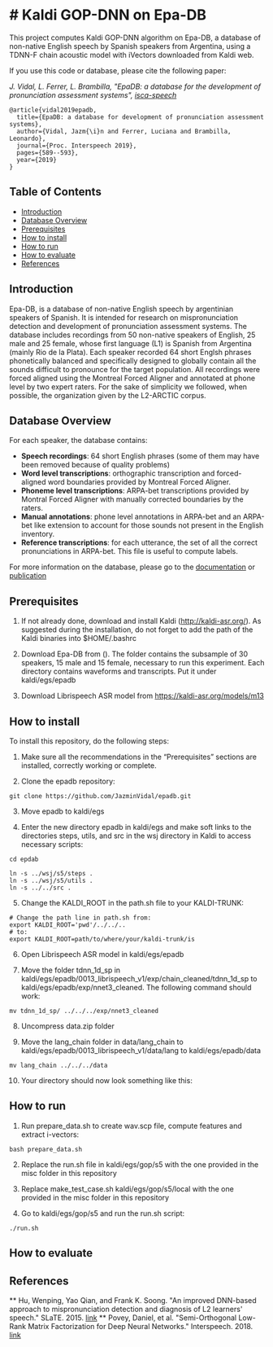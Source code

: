 # # Kaldi GOP-DNN on Epa-DB


This project computes Kaldi GOP-DNN algorithm on Epa-DB, a database of non-native English speech by Spanish speakers from Argentina, using a TDNN-F chain acoustic model with iVectors downloaded from Kaldi web.

If you use this code or database, please cite the following paper:

*J. Vidal, L. Ferrer, L. Brambilla, "EpaDB: a database for the development of pronunciation assessment systems", [isca-speech](https://www.isca-speech.org/archive/Interspeech_2019/abstracts/1839.html)*

```
@article{vidal2019epadb,
  title={EpaDB: a database for development of pronunciation assessment systems},
  author={Vidal, Jazm{\i}n and Ferrer, Luciana and Brambilla, Leonardo},
  journal={Proc. Interspeech 2019},
  pages={589--593},
  year={2019}
}
```


## Table of Contents
* [Introduction](#introduction)
* [Database Overview](#Database-overview)
* [Prerequisites](#prerequisites)
* [How to install](#how-to-install)
* [How to run](#how-to-run)
* [How to evaluate](#how-to-evaluate)
* [References](#references)


## Introduction
Epa-DB, is a database of non-native English speech by argentinian speakers of Spanish. It is intended for research on mispronunciation detection
and development of pronunciation assessment systems.
The database includes recordings from 50 non-native speakers of English, 25 male and 25 female, whose first language (L1) is Spanish from Argentina (mainly Rio de la Plata).
Each speaker recorded 64 short Englsh phrases phonetically balanced and specifically designed to globally contain all the sounds difficult to pronounce for the target population.
All recordings were forced aligned using the Montreal Forced Aligner and annotated at phone level by two expert raters.
For the sake of simplicity we followed, when possible, the organization given by the L2-ARCTIC corpus.

## Database Overview
For each speaker, the database contains:

* **Speech recordings**: 64 short English phrases (some of them may have been removed because of quality problems)
* **Word level transcriptions**: orthographic transcription and forced-aligned word boundaries provided by Montreal Forced Aligner.
* **Phoneme level transcriptions**: ARPA-bet transcriptions provided by Montral Forced Aligner with manually corrected boundaries by the raters.
* **Manual annotations**: phone level annotations in ARPA-bet and an ARPA-bet like extension to account for those sounds not present in the English inventory.
* **Reference transcriptions**: for each utterance, the set of all the correct pronunciations in ARPA-bet. This file is useful to compute labels.

For more information on the database, please go to the [documentation](https:) or [publication](https://www.isca-speech.org/archive/Interspeech_2019/abstracts/1839.html)

## Prerequisites
1. If not already done, download and install Kaldi (http://kaldi-asr.org/).
As suggested during the installation, do not forget to add the path of the Kaldi binaries into $HOME/.bashrc

2. Download Epa-DB from (). The folder contains the subsample of 30 speakers, 15 male and 15 female, necessary to run this experiment. Each directory contains waveforms and transcripts. Put it under kaldi/egs/epadb

3. Download Librispeech ASR model from https://kaldi-asr.org/models/m13


## How to install
To install this repository, do the following steps:

1. Make sure all the recommendations in the “Prerequisites” sections are installed, correctly working or complete.

2. Clone the epadb repository:
```
git clone https://github.com/JazminVidal/epadb.git
```
3. Move epadb to kaldi/egs

4. Enter the new directory epadb in kaldi/egs and make soft links to the directories steps, utils, and src
in the wsj directory in Kaldi to access necessary scripts:

```
cd epdab

ln -s ../wsj/s5/steps .
ln -s ../wsj/s5/utils .
ln -s ../../src .

```

5. Change the KALDI_ROOT in the path.sh file to your KALDI-TRUNK:

```
# Change the path line in path.sh from:
export KALDI_ROOT='pwd'/../../..
# to:
export KALDI_ROOT=path/to/where/your/kaldi-trunk/is

```

6. Open Librispeech ASR model in kaldi/egs/epadb

7. Move the folder tdnn_1d_sp in kaldi/egs/epadb/0013_librispeech_v1/exp/chain_cleaned/tdnn_1d_sp to kaldi/egs/epadb/exp/nnet3_cleaned. The following command should work:

```
mv tdnn_1d_sp/ ../../../exp/nnet3_cleaned
```
8. Uncompress data.zip folder 

9. Move the lang_chain folder in data/lang_chain to kaldi/egs/epadb/0013_librispeech_v1/data/lang to kaldi/egs/epadb/data

```
mv lang_chain ../../../data
```


10. Your directory should now look something like this:



## How to run

1. Run prepare_data.sh to create wav.scp file, compute features and extract i-vectors:

```
bash prepare_data.sh
```

2. Replace the run.sh file in kaldi/egs/gop/s5 with the one provided in the misc folder in this repository

3. Replace make_test_case.sh kaldi/egs/gop/s5/local with the one provided in the misc folder in this repository

4. Go to kaldi/egs/gop/s5 and run the run.sh script:

```
./run.sh
```

## How to evaluate

## References

** Hu, Wenping, Yao Qian, and Frank K. Soong. "An improved DNN-based approach to mispronunciation detection and diagnosis of L2 learners' speech." SLaTE. 2015. [link](https://www.slate2015.org/files/submissions/Hu15-AID.pdf)
** Povey, Daniel, et al. "Semi-Orthogonal Low-Rank Matrix Factorization for Deep Neural Networks." Interspeech. 2018. [link](https://www.danielpovey.com/files/2018_interspeech_tdnnf.pdf)

